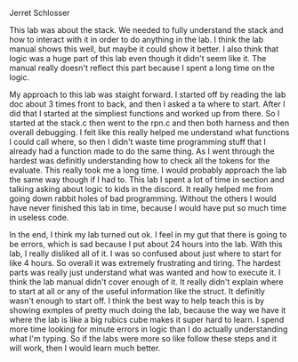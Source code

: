 Jerret Schlosser

This lab was about the stack. We needed to fully understand the stack and how to interact with it in order to do anything in the lab. I think the lab manual shows this well, but maybe it could show it better. I also think that logic was a huge part of this lab even though it didn't seem like it. The manual really doesn't reflect this part because I spent a long time on the logic. 

My approach to this lab was staight forward. I started off by reading the lab doc about 3 times front to back, and then I asked a ta where to start. After I did that I started at the simpliest functions and worked up from there. So I started at the stack.c then went to the rpn.c and then both harness and then overall debugging. I felt like this really helped me understand what functions I could call where, so then I didn't waste time programming stuff that I already had a function made to do the same thing. As I went through the hardest was definitly understanding how to check all the tokens for the evaluate. This really took me a long time. I would probably approach the lab the same way though if I had to. This lab I spent a lot of time in section and talking asking about logic to kids in the discord. It really helped me from going down rabbit holes of bad programming. Without the others I would have never finished this lab in time, because I would have put so much time in useless code. 

In the end, I think my lab turned out ok. I feel in my gut that there is going to be errors, which is sad because I put about 24 hours into the lab. With this lab, I really disliked all of it. I was so confused about just where to start for like 4 hours. So overall it was extremely frustrating and tiring. The hardest parts was really just understand what was wanted and how to execute it. I think the lab manual didn't cover enough of it. It really didn't explain where to start at all or any of the useful information like the struct. It definitly wasn't enough to start off. I think the best way to help teach this is by showing exmples of pretty much doing the lab, because the way we have it where the lab is like a big rubics cube makes it super hard to learn. I spend more time looking for minute errors in logic than I do actually understanding what I'm typing. So if the labs were more so like follow these steps and it will work, then I would learn much better.
